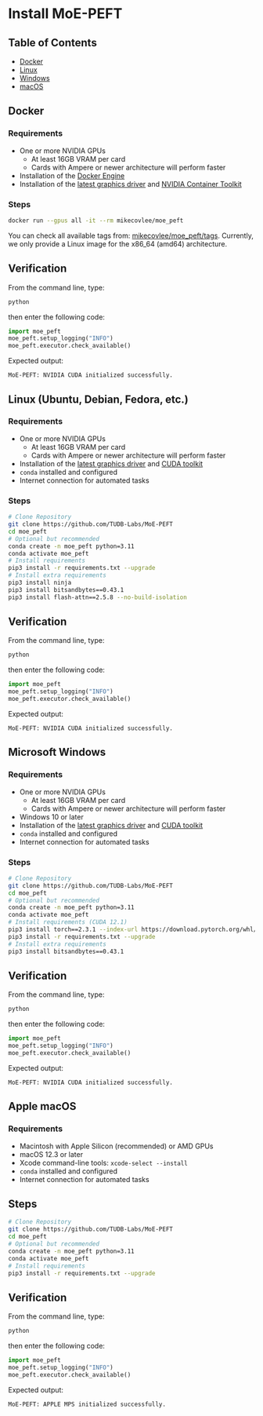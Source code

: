 # Install MoE-PEFT

## Table of Contents

- [Docker](./Install.md#docker)
- [Linux](./Install.md#linux-ubuntu-debian-fedora-etc)
- [Windows](./Install.md#microsoft-windows)
- [macOS](./Install.md#apple-macos)

## Docker

### Requirements

- One or more NVIDIA GPUs
  - At least 16GB VRAM per card
  - Cards with Ampere or newer architecture will perform faster
- Installation of the [Docker Engine](https://docs.docker.com/get-docker/)
- Installation of the [latest graphics driver](https://www.nvidia.com/Download/index.aspx?lang=en-us) and [NVIDIA Container Toolkit](https://github.com/NVIDIA/nvidia-container-toolkit)

### Steps

```bash
docker run --gpus all -it --rm mikecovlee/moe_peft
```

You can check all available tags from: [mikecovlee/moe_peft/tags](https://hub.docker.com/r/mikecovlee/moe_peft/tags). Currently, we only provide a Linux image for the x86_64 (amd64) architecture.

## Verification

From the command line, type:

```bash
python
```

then enter the following code:

```python
import moe_peft
moe_peft.setup_logging("INFO")
moe_peft.executor.check_available()
```

Expected output:

```
MoE-PEFT: NVIDIA CUDA initialized successfully.
```

## Linux (Ubuntu, Debian, Fedora, etc.)

### Requirements

- One or more NVIDIA GPUs
  - At least 16GB VRAM per card
  - Cards with Ampere or newer architecture will perform faster
- Installation of the [latest graphics driver](https://www.nvidia.com/Download/index.aspx?lang=en-us) and [CUDA toolkit](https://developer.nvidia.com/cuda-downloads)
- `conda` installed and configured
- Internet connection for automated tasks

### Steps

```bash
# Clone Repository
git clone https://github.com/TUDB-Labs/MoE-PEFT
cd moe_peft
# Optional but recommended
conda create -n moe_peft python=3.11
conda activate moe_peft
# Install requirements
pip3 install -r requirements.txt --upgrade
# Install extra requirements
pip3 install ninja
pip3 install bitsandbytes==0.43.1
pip3 install flash-attn==2.5.8 --no-build-isolation
```

## Verification

From the command line, type:

```bash
python
```

then enter the following code:

```python
import moe_peft
moe_peft.setup_logging("INFO")
moe_peft.executor.check_available()
```

Expected output:

```
MoE-PEFT: NVIDIA CUDA initialized successfully.
```

## Microsoft Windows

### Requirements

- One or more NVIDIA GPUs
  - At least 16GB VRAM per card
  - Cards with Ampere or newer architecture will perform faster
- Windows 10 or later
- Installation of the [latest graphics driver](https://www.nvidia.com/Download/index.aspx?lang=en-us) and [CUDA toolkit](https://developer.nvidia.com/cuda-downloads)
- `conda` installed and configured
- Internet connection for automated tasks

### Steps

```bash
# Clone Repository
git clone https://github.com/TUDB-Labs/MoE-PEFT
cd moe_peft
# Optional but recommended
conda create -n moe_peft python=3.11
conda activate moe_peft
# Install requirements (CUDA 12.1)
pip3 install torch==2.3.1 --index-url https://download.pytorch.org/whl/cu121
pip3 install -r requirements.txt --upgrade
# Install extra requirements
pip3 install bitsandbytes==0.43.1
```

## Verification

From the command line, type:

```bash
python
```

then enter the following code:

```python
import moe_peft
moe_peft.setup_logging("INFO")
moe_peft.executor.check_available()
```

Expected output:

```
MoE-PEFT: NVIDIA CUDA initialized successfully.
```

## Apple macOS

### Requirements

- Macintosh with Apple Silicon (recommended) or AMD GPUs
- macOS 12.3 or later
- Xcode command-line tools: `xcode-select --install`
- `conda` installed and configured
- Internet connection for automated tasks

## Steps

```bash
# Clone Repository
git clone https://github.com/TUDB-Labs/MoE-PEFT
cd moe_peft
# Optional but recommended
conda create -n moe_peft python=3.11
conda activate moe_peft
# Install requirements
pip3 install -r requirements.txt --upgrade
```

## Verification

From the command line, type:

```bash
python
```

then enter the following code:

```python
import moe_peft
moe_peft.setup_logging("INFO")
moe_peft.executor.check_available()
```

Expected output:

```
MoE-PEFT: APPLE MPS initialized successfully.
```